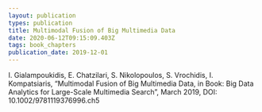 ```yaml
---
layout: publication
types: publication
title: Multimodal Fusion of Big Multimedia Data
date: 2020-06-12T09:15:09.403Z
tags: book_chapters
publication_date: 2019-12-01
---
```

I. Gialampoukidis, E. Chatzilari, S. Nikolopoulos, S. Vrochidis, I. Kompatsiaris, “Multimodal Fusion of Big Multimedia Data, in Book: Big Data Analytics for Large-Scale Multimedia Search”, March 2019, DOI: 10.1002/9781119376996.ch5